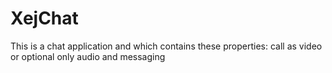 # XejChat
This is a chat application and which contains these properties: call as video or optional only audio and messaging
